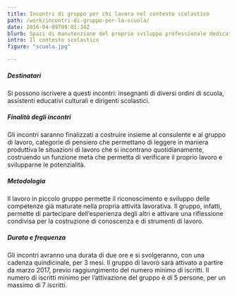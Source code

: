 ```yaml
---
title: Incontri di gruppo per chi lavora nel contesto scolastico
path: /work/incontri-di-gruppo-per-la-scuola/
date: 2016-04-09T09:01:34Z
blurb: Spazi di manutenzione del proprio sviluppo professionale dedicati a professionisti che lavorano nella scuola per esplorare le  problematiche incontrate nel contesto lavorativo.
intro: Il contesto scolastico
figure: "scuola.jpg"

---
```

##### Destinatari
Si possono iscrivere a questi incontri: insegnanti di diversi ordini di scuola, assistenti educativi culturali e dirigenti scolastici.
##### Finalità degli incontri
Gli incontri saranno finalizzati a costruire insieme al consulente e al gruppo di lavoro, categorie di pensiero che permettano di leggere in maniera produttiva le situazioni di lavoro che si incontrano quotidianamente, costruendo un funzione meta che permetta di verificare il proprio lavoro e svilupparne le potenzialità.
##### Metodologia 
Il lavoro in piccolo gruppo permette il riconoscimento e sviluppo delle competenze già maturate nella propria attività lavorativa.
Il gruppo, infatti, permette di partecipare dell’esperienza degli altri e attivare una riflessione condivisa per la costruzione di conoscenza e di strumenti di lavoro.
##### Durata e frequenza
Gli incontri avranno una durata di due ore e si svolgeranno, con una cadenza quindicinale, per 3 mesi.
Il gruppo di lavorò sarà attivato a partire da marzo 2017, previo raggiungimento del numero minimo di iscritti.
Il numero di iscritti minimo per l’attivazione del gruppo è di 5 persone, per un massimo di 7 iscritti.

